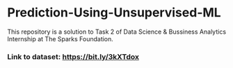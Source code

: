 # Prediction-Using-Unsupervised-ML
This repository is a solution to Task 2 of Data Science &amp; Bussiness Analytics Internship at The Sparks Foundation.
### Link to dataset: https://bit.ly/3kXTdox
